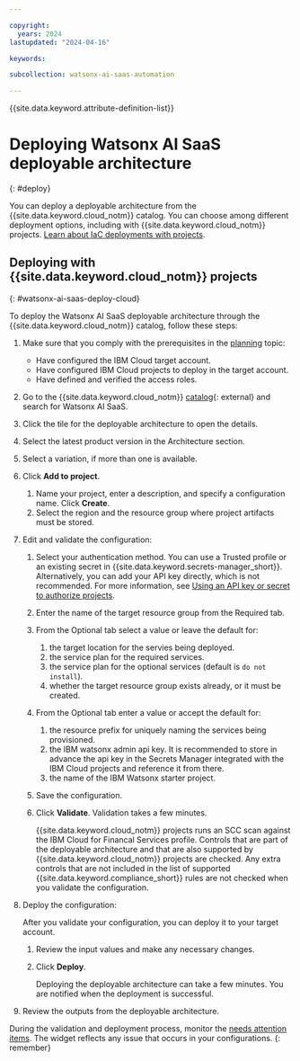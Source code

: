 ```yaml
---

copyright:
  years: 2024
lastupdated: "2024-04-16"

keywords:

subcollection: watsonx-ai-saas-automation

---
```



{{site.data.keyword.attribute-definition-list}}

# Deploying Watsonx AI SaaS deployable architecture
{: #deploy}

You can deploy a deployable architecture from the {{site.data.keyword.cloud_notm}} catalog. You can choose among different deployment options, including with {{site.data.keyword.cloud_notm}} projects. [Learn about IaC deployments with projects](/docs/secure-enterprise?topic=secure-enterprise-understanding-projects).

## Deploying with {{site.data.keyword.cloud_notm}} projects
{: #watsonx-ai-saas-deploy-cloud}

To deploy the Watsonx AI SaaS deployable architecture through the {{site.data.keyword.cloud_notm}} catalog, follow these steps:

1.  Make sure that you comply with the prerequisites in the [planning](/docs/watsonx-ai-saas-automation?topic=watsonx-ai-saas-automation-planning) topic:
    - Have configured the IBM Cloud target account.
    - Have configured IBM Cloud projects to deploy in the target account.
    - Have defined and verified the access roles.
2.  Go to the {{site.data.keyword.cloud_notm}} [catalog](/catalog#reference_architecture){: external} and search for Watsonx AI SaaS.
3.  Click the tile for the deployable architecture to open the details.
4.  Select the latest product version in the Architecture section.
5.  Select a variation, if more than one is available.
6.  Click **Add to project**.
    1.  Name your project, enter a description, and specify a configuration name. Click **Create**.
    2.  Select the region and the resource group where project artifacts must be stored.
7.  Edit and validate the configuration:
    1.  Select your authentication method. You can use a Trusted profile or an existing secret in {{site.data.keyword.secrets-manager_short}}. Alternatively, you can add your API key directly, which is not recommended. For more information, see [Using an API key or secret to authorize projects](/docs/secure-enterprise?topic=secure-enterprise-authorize-project).
    2.  Enter the name of the target resource group from the Required tab.
    3.  From the Optional tab select a value or leave the default for:
        1.  the target location for the servies being deployed.
        2.  the service plan for the required services.
        3.  the service plan for the optional services (default is `do not install`).
        4.  whether the target resource group exists already, or it must be created.
    4.  From the Optional tab enter a value or accept the default for:
        1.  the resource prefix for uniquely naming the services being provisioned.
        2.  the IBM watsonx admin api key. It is recommended to store in advance the api key in the Secrets Manager integrated
            with the IBM Cloud projects and reference it from there.
        3.  the name of the IBM Watsonx starter project.
    5.  Save the configuration.
    6.  Click **Validate**. Validation takes a few minutes.

        {{site.data.keyword.cloud_notm}} projects runs an SCC scan against the IBM Cloud for Financal Services profile. Controls that are part of the deployable architecture and that are also supported by {{site.data.keyword.cloud_notm}} projects are checked. Any extra controls that are not included in the list of supported {{site.data.keyword.compliance_short}} rules are not checked when you validate the configuration.

8.  Deploy the configuration:

    After you validate your configuration, you can deploy it to your target account.

    1.  Review the input values and make any necessary changes.
    2.  Click **Deploy**.

        Deploying the deployable architecture can take a few minutes. You are notified when the deployment is successful.

9.  Review the outputs from the deployable architecture.

During the validation and deployment process, monitor the [needs attention items](/docs/secure-enterprise?topic=secure-enterprise-needs-attention-projects). The widget reflects any issue that occurs in your configurations.
{: remember}
